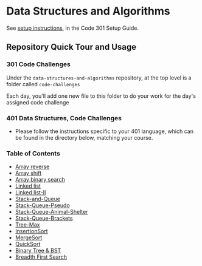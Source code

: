 # Data Structures and Algorithms

See [setup instructions](https://codefellows.github.io/setup-guide/code-301/3-code-challenges), in the Code 301 Setup Guide.

## Repository Quick Tour and Usage

### 301 Code Challenges

Under the `data-structures-and-algorithms` repository, at the top level is a folder called `code-challenges`

Each day, you'll add one new file to this folder to do your work for the day's assigned code challenge

### 401 Data Structures, Code Challenges

- Please follow the instructions specific to your 401 language, which can be found in the directory below, matching your course.

### Table of Contents

- [Array reverse](./javascript/code-challenges/array-reverse/README.md)
- [Array shift](./javascript/code-challenges/array-shift/README.md)
- [Array binary search](./javascript/code-challenges/array-binary-search/README.md)
- [Linked list](./javascript/code-challenges/linkedList/linked-list.js)
- [Linked list-II](./javascript/code-challenges/LinkedList/README.md)
- [Stack-and-Queue](./javascript/code-challenges/stack-and-queue/README.md)
- [Stack-Queue-Pseudo](./javascript/code-challenges/stack-queue-pseudo/README.md)
- [Stack-Queue-Animal-Shelter](./javascript/code-challenges/stack-queue-animal-shelter/README.md)
- [Stack-Queue-Brackets](./javascript/code-challenges/stack-queue-brackets/README.md)
- [Tree-Max](./javascript/code-challenges/tree-max/README.md)
- [InsertionSort](./javascript/code-challenges/insertion-sort/README.md)
- [MergeSort](./javascript/code-challenges/merge-sort/README.md)
- [QuickSort](./javascript/code-challenges/quick-sort/README.md)
- [Binary Tree & BST](./javascript/code-challenges/BST/README.md)
- [Breadth First Search](./javascript/code-challenges/breadth-first/README.md)